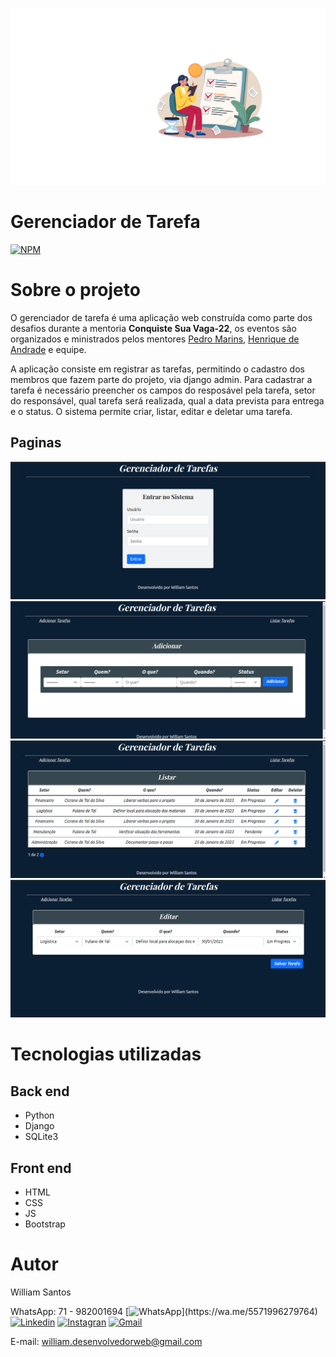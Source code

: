 ![readme](https://github.com/willsantos86/Gerenciador_de_Tarefas/blob/main/assets/banner_readme.svg)


# Gerenciador de Tarefa 
[![NPM](https://img.shields.io/npm/l/react)](https://github.com/willsantos86/Gerenciador_de_Tarefas/blob/main/LICENSE) 

# Sobre o projeto

O gerenciador de tarefa é uma aplicação web construída como parte dos desafios durante a mentoria **Conquiste Sua Vaga-22**, os eventos são organizados e ministrados pelos mentores [Pedro Marins](https://www.linkedin.com/in/pedromarins/ "Perfil do LinkedIn"), [Henrique de Andrade](https://www.linkedin.com/in/henrique-de-andrade/ "Perfil LinkedIn") e equipe.

A aplicação consiste em registrar as tarefas, permitindo o cadastro dos membros que fazem parte do projeto, via django admin. Para cadastrar a tarefa é necessário preencher os campos do resposável pela tarefa, setor do responsável, qual tarefa será realizada, qual a data prevista para entrega e o status.
O sistema permite criar, listar, editar e deletar uma tarefa. 

## Paginas
![Mobile 1](https://github.com/willsantos86/Gerenciador_de_Tarefas/blob/main/assets/login.png) 
![Web 1](https://github.com/willsantos86/Gerenciador_de_Tarefas/blob/main/assets/adicionar.png)
![Web 2](https://github.com/willsantos86/Gerenciador_de_Tarefas/blob/main/assets/listar.png)
![Modelo Conceitual](https://github.com/willsantos86/Gerenciador_de_Tarefas/blob/main/assets/editar.png)

# Tecnologias utilizadas
## Back end
- Python
- Django
- SQLite3
## Front end
- HTML
- CSS
- JS
- Bootstrap

# Autor

William Santos

WhatsApp: 71 - 982001694
[![WhatsApp]([https://img.shields.io/badge/WhatsApp-25D366?style=for-the-badge&logo=whatsapp&logoColor=white](https://img.shields.io/badge/WhatsApp-25D366?style=for-the-badge&logo=whatsapp&logoColor=white))](https://wa.me/5571996279764)
[![Linkedin](https://img.shields.io/badge/LinkedIn-0077B5?style=for-the-badge&logo=linkedin&logoColor=white)](https://www.linkedin.com/in/willsantos86)
[![Instagran](https://img.shields.io/badge/Instagram-E4405F?style=for-the-badge&logo=instagram&logoColor=white)](https://www.instagram.com/willsantos_86)
[![Gmail](https://img.shields.io/badge/Gmail-D14836?style=for-the-badge&logo=gmail&logoColor=white)](https://www.gmail.com/william.desenvolvedorweb@gmail.com)

E-mail: william.desenvolvedorweb@gmail.com

